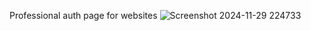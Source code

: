 Professional auth page for websites
![Screenshot 2024-11-29 224733](https://github.com/user-attachments/assets/154332e8-3b83-49aa-9f1a-94d946ac70e7)
